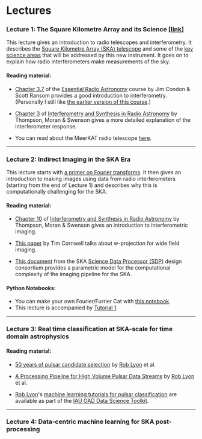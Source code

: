 # Lectures

### Lecture 1: The Square Kilometre Array and its Science [[link](https://github.com/as595/NITheP/blob/master/LECTURES/SquareKilometreArray.pdf)]

This lecture gives an introduction to radio telescopes and interferometry. It describes the [Square Kilometre Array (SKA) telescope](www.skatelescope.org) and some of the [key science areas](https://www.skatelescope.org/science/) that will be addressed by this new instrument. It goes on to explain how radio interferometers make measurements of the sky. 

#### Reading material:

* [Chapter 3.7](https://www.cv.nrao.edu/~sransom/web/Ch3.html#S7) of the [Essential Radio Astronomy](https://science.nrao.edu/opportunities/courses/era) course by Jim Condon & Scott Ransom provides a good introduction to interferometry. (Personally I still like [the earlier version of this course](https://www.cv.nrao.edu/course/astr534/ERA_old.shtml).)

* [Chapter 3](https://link.springer.com/chapter/10.1007/978-3-319-44431-4_3) of [Interferometry and Synthesis in Radio Astronomy](https://link.springer.com/book/10.1007%2F978-3-319-44431-4) by Thompson, Moran & Swenson gives a more detailed explanation of the interferometer response.

* You can read about the MeerKAT radio telescope [here](http://www.ska.ac.za/science-engineering/meerkat/).

---

### Lecture 2: Indirect Imaging in the SKA Era

This lecture starts with [a primer on Fourier transforms](https://allofyourbases.com/2017/09/11/furrier-cats/). It then gives an introduction to making images using data from radio interferometers (starting from the end of Lecture 1) and describes why this is computationally challenging for the SKA. 

#### Reading material:

* [Chapter 10](https://link.springer.com/chapter/10.1007/978-3-319-44431-4_10) of [Interferometry and Synthesis in Radio Astronomy](https://link.springer.com/book/10.1007%2F978-3-319-44431-4) by Thompson, Moran & Swenson gives an introduction to interferometric imaging.

* [This paper](http://adsabs.harvard.edu/full/2005ASPC..347...86C) by Tim Cornwell talks about w-projection for wide field imaging.

* [This document](http://ska-sdp.org/sites/default/files/attachments/ska-tel-sdp-0000013_06_performancemodel_0.pdf) from the SKA [Science Data Processor (SDP)](http://ska-sdp.org) design consortium provides a parametric model for the computational complexity of the imaging pipeline for the SKA.

#### Python Notebooks:

* You can make your own Fourier/Furrier Cat with [this notebook](https://github.com/as595/AllOfYourBases/blob/master/TIARA/RadioImaging/FourierCat.ipynb).
* This lecture is accompanied by [Tutorial 1](https://github.com/as595/NITheP/blob/master/TUTORIALS/SimulateInterferometer.ipynb).

---

### Lecture 3: Real time classification at SKA-scale for time domain astrophysics

#### Reading material:

* [50 years of pulsar candidate selection](https://arxiv.org/pdf/1603.05166.pdf) by [Rob Lyon](http://www.scienceguyrob.com) et al.

* [A Processing Pipeline for High Volume Pulsar Data Streams](https://arxiv.org/pdf/1810.06012.pdf) by [Rob Lyon](http://www.scienceguyrob.com) et al.

* [Rob Lyon](http://www.scienceguyrob.com)'s [machine learning tutorials for pulsar classification](https://github.com/astro4dev/OAD-Data-Science-Toolkit/tree/master/Teaching%20Materials/Machine%20Learning/Supervised%20Learning/Examples/PPC) are available as part of the [IAU OAD Data Science Toolkit](https://github.com/astro4dev/OAD-Data-Science-Toolkit).

---

### Lecture 4: Data-centric machine learning for SKA post-processing


